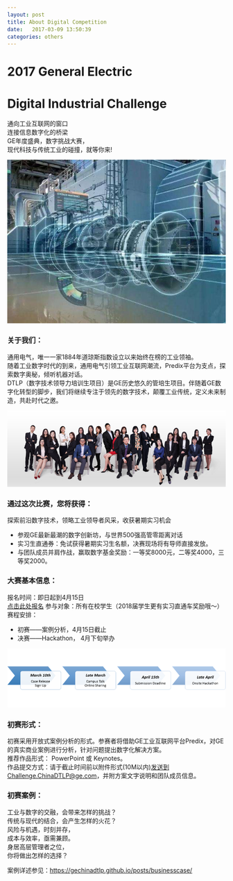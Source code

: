 ```yaml
---
layout: post
title: About Digital Competition
date:   2017-03-09 13:50:39
categories: others
---
```


# 2017 General Electric
# Digital Industrial Challenge
通向工业互联网的窗口  
连接信息数字化的桥梁  
GE年度盛典，数字挑战大赛，  
现代科技与传统工业的碰撞，就等你来!  

![GE Company](/static/img/engine.png)

### 关于我们：  
通用电气，唯一一家1884年道琼斯指数设立以来始终在榜的工业领袖。  
随着工业数字时代的到来，通用电气引领工业互联网潮流，Predix平台为支点，探索数字奥秘，倾听机器对话。  
DTLP（数字技术领导力培训生项目）是GE历史悠久的管培生项目。伴随着GE数字化转型的脚步，我们将继续专注于领先的数字技术，颠覆工业传统，定义未来制造，共赴时代之邀。  

![DTLP members](/static/img/us.png)

### 通过这次比赛，您将获得：  
探索前沿数字技术，领略工业领导者风采，收获暑期实习机会  
  * 参观GE最新最潮的数字创新坊，与世界500强高管零距离对话
  * 实习生直通券：免试获得暑期实习生名额，决赛现场将有导师直接发放。
  * 与团队成员并肩作战，赢取数字基金奖励：一等奖8000元，二等奖4000，三等奖2000。  

### 大赛基本信息：  
报名时间：即日起到4月15日  
[点击此处报名][singup]
参与对象：所有在校学生（2018届学生更有实习直通车奖励哦～）  
赛程安排：
* 初赛——案例分析，4月15日截止  
* 决赛——Hackathon， 4月下旬举办  

![competition flow](/static/img/competitionFlow.png)

### 初赛形式：  
初赛采用开放式案例分析的形式。参赛者将借助GE工业互联网平台Predix，对GE的真实商业案例进行分析，针对问题提出数字化解决方案。  
推荐作品形式： PowerPoint 或 Keynotes。  
作品提交方式：请于截止时间前以附件形式(10M以内)发送到Challenge.ChinaDTLP@ge.com，并附方案文字说明和团队成员信息。  

### 初赛案例：  
工业与数字的交融，会带来怎样的挑战？  
传统与现代的结合，会产生怎样的火花？  
风险与机遇，时刻并存，  
成本与效率，亟需兼顾。  
身居高层管理者之位，  
你将做出怎样的选择？  

案例详述参见：https://gechinadtlp.github.io/posts/businesscase/

[singup]: https://www.wenjuan.com/s/eQR7je/?share=1&newpublish=1&from=singlemessage&isappinstalled=0
